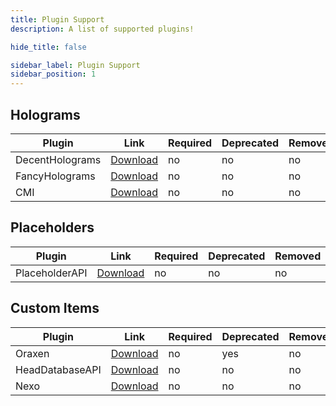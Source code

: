 ```yaml
---
title: Plugin Support
description: A list of supported plugins!

hide_title: false

sidebar_label: Plugin Support
sidebar_position: 1
---
```

## Holograms
| Plugin          | Link                                                                                                                                | Required | Deprecated | Removed | Added | Planned |
|-----------------|-------------------------------------------------------------------------------------------------------------------------------------|----------|------------|---------|-------|---------|
| DecentHolograms | [Download](https://modrinth.com/plugin/decentholograms)                                                                             | no       | no         | no      | yes   | n/a     |
| FancyHolograms  | [Download](https://modrinth.com/plugin/fancyholograms)                                                                              | no       | no         | no      | yes   | n/a     |
| CMI             | [Download](https://www.spigotmc.org/resources/cmi-298-commands-insane-kits-portals-essentials-economy-mysql-sqlite-much-more.3742/) | no       | no         | no      | yes   | n/a     |

## Placeholders
| Plugin         | Link                                                          | Required | Deprecated | Removed | Added | Planned |
|----------------|---------------------------------------------------------------|----------|------------|---------|-------|---------|
| PlaceholderAPI | [Download](https://hangar.papermc.io/HelpChat/PlaceholderAPI) | no       | no         | no      | yes   | n/a     |

## Custom Items
| Plugin          | Link                                                                                                                                                  | Required | Deprecated | Removed | Added | Planned |
|-----------------|-------------------------------------------------------------------------------------------------------------------------------------------------------|----------|------------|---------|-------|---------|
| Oraxen          | [Download](https://www.spigotmc.org/resources/%E2%98%84%EF%B8%8F-oraxen-custom-items-blocks-emotes-furniture-resourcepack-and-gui-1-18-1-20-4.72448/) | no       | yes        | no      | yes   | n/a     |
| HeadDatabaseAPI | [Download](https://www.spigotmc.org/resources/head-database.14280/)                                                                                   | no       | no         | no      | yes   | n/a     |
| Nexo            | [Download](https://polymart.org/resource/nexo.6901)                                                                                                   | no       | no         | no      | no    | yes     |